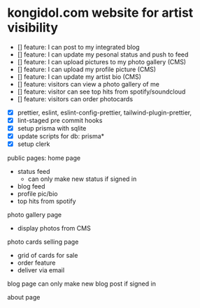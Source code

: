 # kongidol.com website for artist visibility

- [] feature: I can post to my integrated blog
- [] feature: I can update my pesonal status and push to feed
- [] feature: I can upload pictures to my photo gallery (CMS)
- [] feature: I can upload my profile picture (CMS)
- [] feature: I can update my artist bio (CMS)
- [] feature: visitors can view a photo gallery of me
- [] feature: visitor can see top hits from spotify/soundcloud
- [] feature: visitors can order photocards

- [x] prettier, eslint, eslint-config-prettier, tailwind-plugin-prettier,
- [x] lint-staged pre commit hooks
- [x] setup prisma with sqlite
- [x] update scripts for db: prisma\*
- [x] setup clerk

public pages:
home page

- status feed
  - can only make new status if signed in
- blog feed
- profile pic/bio
- top hits from spotify

photo gallery page

- display photos from CMS

photo cards selling page

- grid of cards for sale
- order feature
- deliver via email

blog page
can only make new blog post if signed in

about page
